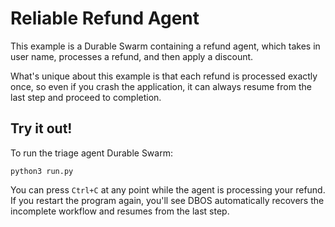 # Reliable Refund Agent

This example is a Durable Swarm containing a refund agent, which takes in user name, processes a refund, and then apply a discount.

What's unique about this example is that each refund is processed exactly once, so even if you crash the application, it can always resume from the last step and proceed to completion.


## Try it out!

To run the triage agent Durable Swarm:

```shell
python3 run.py
```

You can press `Ctrl+C` at any point while the agent is processing your refund.
If you restart the program again, you'll see DBOS automatically recovers the incomplete workflow and resumes from the last step.